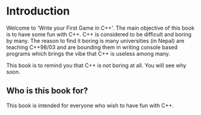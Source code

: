 # Introduction
 Welcome to 'Write your First Game in C++'. The main objective of this book is to have some fun with C++. C++ is considered to be difficult and boring by many. The reason to find it boring is many universities (in Nepal) are teaching C++98/03 and are bounding them in writing console based programs which brings the vibe that C++ is useless among many.

 This book is to remind you that C++ is not boring at all. You will see why soon.

 ## Who is this book for?
 This book is intended for everyone who wish to have fun with C++.
